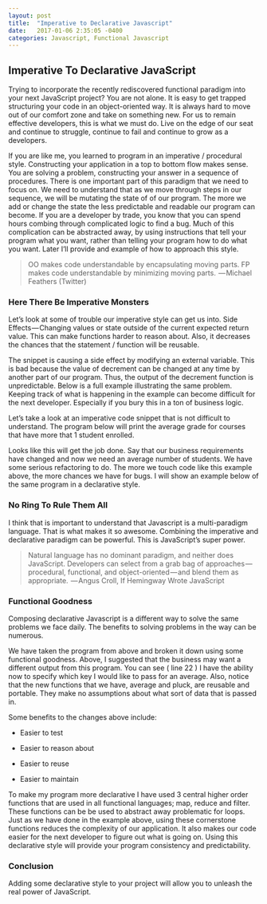 ```yaml
---
layout: post
title:  "Imperative to Declarative Javascript"
date:   2017-01-06 2:35:05 -0400
categories: Javascript, Functional Javascript
---
```


## Imperative To Declarative JavaScript

Trying to incorporate the recently rediscovered functional paradigm into your next JavaScript project? You are not alone. It is easy to get trapped structuring your code in an object-oriented way. It is always hard to move out of our comfort zone and take on something new. For us to remain effective developers, this is what we must do. Live on the edge of our seat and continue to struggle, continue to fail and continue to grow as a developers.

If you are like me, you learned to program in an imperative / procedural style. Constructing your application in a top to bottom flow makes sense. You are solving a problem, constructing your answer in a sequence of procedures. There is one important part of this paradigm that we need to focus on. We need to understand that as we move through steps in our sequence, we will be mutating the state of of our program. The more we add or change the state the less predictable and readable our program can become. If you are a developer by trade, you know that you can spend hours combing through complicated logic to find a bug. Much of this complication can be abstracted away, by using instructions that tell your program what you want, rather than telling your program how to do what you want. Later I’ll provide and example of how to approach this style.

> OO makes code understandable by encapsulating moving parts.
> FP makes code understandable by minimizing moving parts.
>  — Michael Feathers (Twitter)

### Here There Be Imperative Monsters

Let’s look at some of trouble our imperative style can get us into.
Side Effects — Changing values or state outside of the current expected return value. This can make functions harder to reason about. Also, it decreases the chances that the statement / function will be reusable.

<script src="https://gist.github.com/newmanbrad/7b8f0a44d3f45b93e3ec06c3689c9c38.js"></script>

The snippet is causing a side effect by modifying an external variable. This is bad because the value of decrement can be changed at any time by another part of our program. Thus, the output of the decrement function is unpredictable.
Below is a full example illustrating the same problem. Keeping track of what is happening in the example can become difficult for the next developer. Especially if you bury this in a ton of business logic.

Let’s take a look at an imperative code snippet that is not difficult to understand. The program below will print the average grade for courses that have more that 1 student enrolled.

<script src="https://gist.github.com/newmanbrad/64fd9f049b14c9d475fc15c61b8750dc.js"></script>

Looks like this will get the job done. Say that our business requirements have changed and now we need an average number of students. We have some serious refactoring to do. The more we touch code like this example above, the more chances we have for bugs. I will show an example below of the same program in a declarative style.

### No Ring To Rule Them All

I think that is important to understand that Javascript is a multi-paradigm language. That is what makes it so awesome. Combining the imperative and declarative paradigm can be powerful. This is JavaScript’s super power.

> Natural language has no dominant paradigm, and neither does
> JavaScript. Developers can select from a grab bag of approaches — 
> procedural, functional, and object-oriented — and blend them as
> appropriate.
>  — Angus Croll, If Hemingway Wrote JavaScript

### Functional Goodness

Composing declarative Javascript is a different way to solve the same problems we face daily. The benefits to solving problems in the way can be numerous.

<script src="https://gist.github.com/newmanbrad/1f380fe9015edebf1338adeeacbd41c2.js"></script>

We have taken the program from above and broken it down using some functional goodness. Above, I suggested that the business may want a different output from this program. You can see ( line 22 ) I have the ability now to specify which key I would like to pass for an average. Also, notice that the new functions that we have, average and pluck, are reusable and portable. They make no assumptions about what sort of data that is passed in.

Some benefits to the changes above include:

* Easier to test

* Easier to reason about

* Easier to reuse

* Easier to maintain

To make my program more declarative I have used 3 central higher order functions that are used in all functional languages; map, reduce and filter. These functions can be be used to abstract away problematic for loops. Just as we have done in the example above, using these cornerstone functions reduces the complexity of our application. It also makes our code easier for the next developer to figure out what is going on. Using this declarative style will provide your program consistency and predictability.

### Conclusion

Adding some declarative style to your project will allow you to unleash the real power of JavaScript.